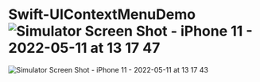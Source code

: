 # Swift-UIContextMenuDemo![Simulator Screen Shot - iPhone 11 - 2022-05-11 at 13 17 47](https://user-images.githubusercontent.com/97139344/167908846-df51cf32-62ab-4d5c-817f-451abd971496.png)
![Simulator Screen Shot - iPhone 11 - 2022-05-11 at 13 17 43](https://user-images.githubusercontent.com/97139344/167908867-151095a7-af6a-43c6-95af-2cc4cb7ec5ff.png)
